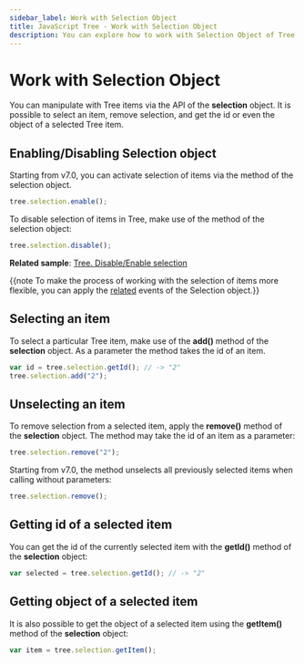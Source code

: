 ```yaml
---
sidebar_label: Work with Selection Object
title: JavaScript Tree - Work with Selection Object 
description: You can explore how to work with Selection Object of Tree in the documentation of the DHTMLX JavaScript UI library. Browse developer guides and API reference, try out code examples and live demos, and download a free 30-day evaluation version of DHTMLX Suite 7.
---
```


# Work with Selection Object

You can manipulate with Tree items via the API of the **selection** object. It is possible to select an item, remove selection, and get the id or even the object of a selected Tree item.

## Enabling/Disabling Selection object

Starting from v7.0, you can activate selection of items via the [](../selection/api/selection_enable_method.md) method of the selection object.

~~~js
tree.selection.enable();
~~~

To disable selection of items in Tree, make use of the [](../selection/api/selection_disable_method.md) method of the selection object:

~~~js
tree.selection.disable();
~~~

**Related sample**: [Tree. Disable/Enable selection](https://snippet.dhtmlx.com/g6cmggqt)

{{note To make the process of working with the selection of items more flexible, you can apply the [related](selection/index.md#events) events of the Selection object.}}

## Selecting an item

To select a particular Tree item, make use of the **add()** method of the **selection** object. As a parameter the method takes the id of an item. 

~~~js
var id = tree.selection.getId(); // -> "2"
tree.selection.add("2");
~~~

## Unselecting an item

To remove selection from a selected item, apply the **remove()** method of the **selection** object. The method may take the id of an item as a parameter:

~~~js
tree.selection.remove("2"); 
~~~

Starting from v7.0, the method unselects all previously selected items when calling without parameters:

~~~js
tree.selection.remove();
~~~

## Getting id of a selected item

You can get the id of the currently selected item with the **getId()** method of the **selection** object:

~~~js
var selected = tree.selection.getId(); // -> "2"
~~~

## Getting object of a selected item

It is also possible to get the object of a selected item using the **getItem()** method of the **selection** object:

~~~js
var item = tree.selection.getItem();
~~~
